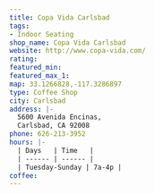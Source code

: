 ```yaml
---
title: Copa Vida Carlsbad
tags:
- Indoor Seating
shop_name: Copa Vida Carlsbad
website: http://www.copa-vida.com/
rating: 
featured_min: 
featured_max_1: 
map: 33.1266828,-117.3286897
type: Coffee Shop
city: Carlsbad
address: |-
  5600 Avenida Encinas,
  Carlsbad, CA 92008
phone: 626-213-3952
hours: |-
  | Days   | Time   |
  | ------ | ------ |
  | Tuesday-Sunday | 7a-4p |
coffee: 
---
```


